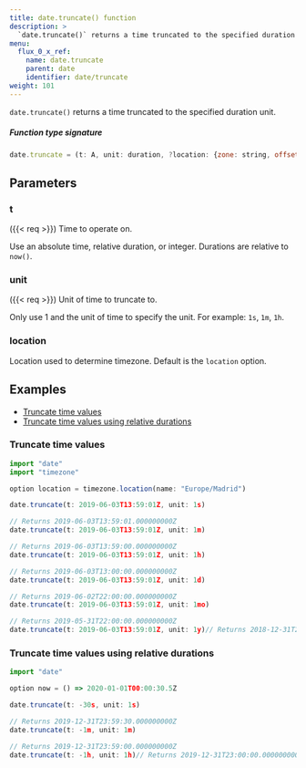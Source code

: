 ```yaml
---
title: date.truncate() function
description: >
  `date.truncate()` returns a time truncated to the specified duration unit.
menu:
  flux_0_x_ref:
    name: date.truncate
    parent: date
    identifier: date/truncate
weight: 101
---
```


<!------------------------------------------------------------------------------

IMPORTANT: This page was generated from comments in the Flux source code. Any
edits made directly to this page will be overwritten the next time the
documentation is generated. 

To make updates to this documentation, update the function comments above the
function definition in the Flux source code:

https://github.com/influxdata/flux/blob/master/stdlib/date/date.flux#L681-L681

Contributing to Flux: https://github.com/influxdata/flux#contributing
Fluxdoc syntax: https://github.com/influxdata/flux/blob/master/docs/fluxdoc.md

------------------------------------------------------------------------------->

`date.truncate()` returns a time truncated to the specified duration unit.



##### Function type signature

```js
date.truncate = (t: A, unit: duration, ?location: {zone: string, offset: duration}) => time where A: Timeable
```

## Parameters

### t
({{< req >}})
Time to operate on.

Use an absolute time, relative duration, or integer.
Durations are relative to `now()`.

### unit
({{< req >}})
Unit of time to truncate to.

Only use 1 and the unit of time to specify the unit.
For example: `1s`, `1m`, `1h`.

### location

Location used to determine timezone.
Default is the `location` option.




## Examples

- [Truncate time values](#truncate-time-values)
- [Truncate time values using relative durations](#truncate-time-values-using-relative-durations)

### Truncate time values

```js
import "date"
import "timezone"

option location = timezone.location(name: "Europe/Madrid")

date.truncate(t: 2019-06-03T13:59:01Z, unit: 1s)

// Returns 2019-06-03T13:59:01.000000000Z
date.truncate(t: 2019-06-03T13:59:01Z, unit: 1m)

// Returns 2019-06-03T13:59:00.000000000Z
date.truncate(t: 2019-06-03T13:59:01Z, unit: 1h)

// Returns 2019-06-03T13:00:00.000000000Z
date.truncate(t: 2019-06-03T13:59:01Z, unit: 1d)

// Returns 2019-06-02T22:00:00.000000000Z
date.truncate(t: 2019-06-03T13:59:01Z, unit: 1mo)

// Returns 2019-05-31T22:00:00.000000000Z
date.truncate(t: 2019-06-03T13:59:01Z, unit: 1y)// Returns 2018-12-31T23:00:00.000000000Z

```


### Truncate time values using relative durations

```js
import "date"

option now = () => 2020-01-01T00:00:30.5Z

date.truncate(t: -30s, unit: 1s)

// Returns 2019-12-31T23:59:30.000000000Z
date.truncate(t: -1m, unit: 1m)

// Returns 2019-12-31T23:59:00.000000000Z
date.truncate(t: -1h, unit: 1h)// Returns 2019-12-31T23:00:00.000000000Z

```

